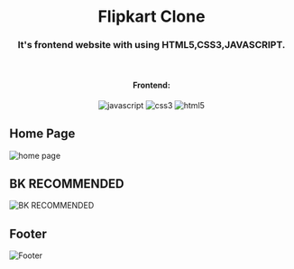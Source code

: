 <h1 align="center">Flipkart Clone</h1>

<h3 align="center"> It's frontend website with using HTML5,CSS3,JAVASCRIPT.</h3>

<br />


<h4 align="center">Frontend:</h4>

<p align="center">
  <img src="https://img.shields.io/badge/JavaScript-323330?style=for-the-badge&logo=javascript&logoColor=F7DF1E" alt="javascript" />
  <img src="https://img.shields.io/badge/CSS3-1572B6?style=for-the-badge&logo=css3&logoColor=white" alt="css3" />
  <img src="https://img.shields.io/badge/HTML5-E34F26?style=for-the-badge&logo=html5&logoColor=white" alt="html5" />
</p>

## Home Page

 ![home page]()
 
 ## BK RECOMMENDED

 ![BK RECOMMENDED]()

 ## Footer

 ![Footer]()
 

